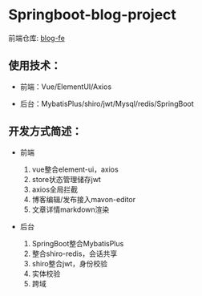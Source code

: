 # Springboot-blog-project

前端仓库: [blog-fe](https://github.com/Xinjiann/blog-fe)

## 使用技术：

- 前端：Vue/ElementUI/Axios

- 后台：MybatisPlus/shiro/jwt/Mysql/redis/SpringBoot

## 开发方式简述：

- 前端
  1. vue整合element-ui，axios
  2. store状态管理储存jwt
  3. axios全局拦截
  4. 博客编辑/发布接入mavon-editor
  5. 文章详情markdown渲染

  
- 后台

  1. SpringBoot整合MybatisPlus
  3. 整合shiro-redis，会话共享
  4. shiro整合jwt，身份校验
  5. 实体校验
  6. 跨域
